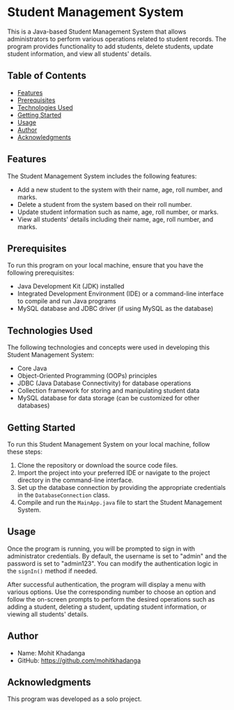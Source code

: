 # Student Management System

This is a Java-based Student Management System that allows administrators to perform various operations related to student records. The program provides functionality to add students, delete students, update student information, and view all students' details.

## Table of Contents
- [Features](#features)
- [Prerequisites](#prerequisites)
- [Technologies Used](#technologies-used)
- [Getting Started](#getting-started)
- [Usage](#usage)
- [Author](#author)
- [Acknowledgments](#acknowledgments)

## Features
The Student Management System includes the following features:

- Add a new student to the system with their name, age, roll number, and marks.
- Delete a student from the system based on their roll number.
- Update student information such as name, age, roll number, or marks.
- View all students' details including their name, age, roll number, and marks.

## Prerequisites
To run this program on your local machine, ensure that you have the following prerequisites:

- Java Development Kit (JDK) installed
- Integrated Development Environment (IDE) or a command-line interface to compile and run Java programs
- MySQL database and JDBC driver (if using MySQL as the database)

## Technologies Used
The following technologies and concepts were used in developing this Student Management System:

- Core Java
- Object-Oriented Programming (OOPs) principles
- JDBC (Java Database Connectivity) for database operations
- Collection framework for storing and manipulating student data
- MySQL database for data storage (can be customized for other databases)

## Getting Started
To run this Student Management System on your local machine, follow these steps:

1. Clone the repository or download the source code files.
2. Import the project into your preferred IDE or navigate to the project directory in the command-line interface.
3. Set up the database connection by providing the appropriate credentials in the `DatabaseConnection` class.
4. Compile and run the `MainApp.java` file to start the Student Management System.

## Usage
Once the program is running, you will be prompted to sign in with administrator credentials. By default, the username is set to "admin" and the password is set to "admin123". You can modify the authentication logic in the `signIn()` method if needed.

After successful authentication, the program will display a menu with various options. Use the corresponding number to choose an option and follow the on-screen prompts to perform the desired operations such as adding a student, deleting a student, updating student information, or viewing all students' details.

## Author
- Name: Mohit Khadanga
- GitHub: https://github.com/mohitkhadanga

## Acknowledgments
This program was developed as a solo project.

